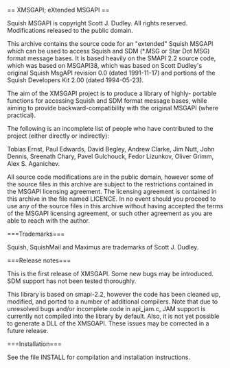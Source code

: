== XMSGAPI; eXtended MSGAPI ==

Squish MSGAPI is copyright Scott J. Dudley.  All rights reserved.
Modifications released to the public domain.

This archive contains the source code for an "extended" Squish MSGAPI
which can be used to access Squish and SDM (*.MSG or Star Dot MSG)
format message bases.  It is based heavily on the SMAPI 2.2 source code,
which was based on MSGAPI38, which was based on Scott Dudley's original
Squish MsgAPI revision 0.0 (dated 1991-11-17) and portions of the Squish
Developers Kit 2.00 (dated 1994-05-23).

The aim of the XMSGAPI project is to produce a library of highly-
portable functions for accessing Squish and SDM format message bases,
while aiming to provide backward-compatibility with the original MSGAPI
(where practical).

The following is an incomplete list of people who have contributed to
the project (either directly or indirectly):

Tobias Ernst, Paul Edwards, David Begley, Andrew Clarke, Jim Nutt, John
Dennis, Sreenath Chary, Pavel Gulchouck, Fedor Lizunkov, Oliver Grimm,
Alex S. Aganichev.

All source code modifications are in the public domain, however some of
the source files in this archive are subject to the restrictions
contained in the MSGAPI licensing agreement.  The licensing agreement is
contained in this archive in the file named LICENCE.  In no event should
you proceed to use any of the source files in this archive without
having accepted the terms of the MSGAPI licensing agreement, or such
other agreement as you are able to reach with the author.

===Trademarks===

Squish, SquishMail and Maximus are trademarks of Scott J. Dudley.


===Release notes===

This is the first release of XMSGAPI.  Some new bugs may be introduced.
SDM support has not been tested thoroughly.

This library is based on smapi-2.2, however the code has been cleaned
up, modified, and ported to a number of additional compilers.  Note that
due to unresolved bugs and/or incomplete code in api_jam.c, JAM support
is currently not compiled into the library by default.  Also, it is not
yet possible to generate a DLL of the XMSGAPI.  These issues may be
corrected in a future release.


===Installation===

See the file INSTALL for compilation and installation instructions.
